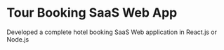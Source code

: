 # Tour Booking  SaaS Web App 
 Developed a complete hotel booking SaaS Web application in React.js or Node.js
